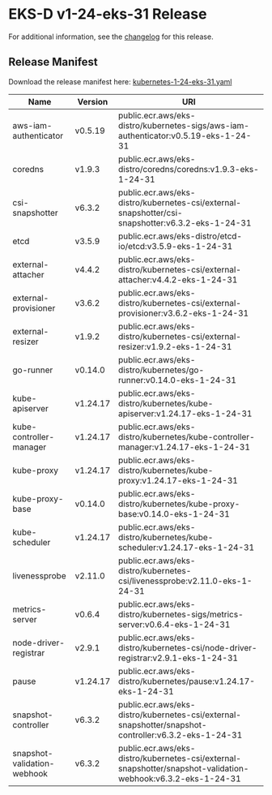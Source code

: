 # EKS-D v1-24-eks-31 Release

For additional information, see the [changelog](CHANGELOG-v1-24-eks-31.md) for this release.

## Release Manifest

Download the release manifest here: [kubernetes-1-24-eks-31.yaml](https://distro.eks.amazonaws.com/kubernetes-1-24/kubernetes-1-24-eks-31.yaml)

| Name | Version | URI |
|------|---------|-----|
| aws-iam-authenticator | v0.5.19 | public.ecr.aws/eks-distro/kubernetes-sigs/aws-iam-authenticator:v0.5.19-eks-1-24-31 |
| coredns | v1.9.3 | public.ecr.aws/eks-distro/coredns/coredns:v1.9.3-eks-1-24-31 |
| csi-snapshotter | v6.3.2 | public.ecr.aws/eks-distro/kubernetes-csi/external-snapshotter/csi-snapshotter:v6.3.2-eks-1-24-31 |
| etcd | v3.5.9 | public.ecr.aws/eks-distro/etcd-io/etcd:v3.5.9-eks-1-24-31 |
| external-attacher | v4.4.2 | public.ecr.aws/eks-distro/kubernetes-csi/external-attacher:v4.4.2-eks-1-24-31 |
| external-provisioner | v3.6.2 | public.ecr.aws/eks-distro/kubernetes-csi/external-provisioner:v3.6.2-eks-1-24-31 |
| external-resizer | v1.9.2 | public.ecr.aws/eks-distro/kubernetes-csi/external-resizer:v1.9.2-eks-1-24-31 |
| go-runner | v0.14.0 | public.ecr.aws/eks-distro/kubernetes/go-runner:v0.14.0-eks-1-24-31 |
| kube-apiserver | v1.24.17 | public.ecr.aws/eks-distro/kubernetes/kube-apiserver:v1.24.17-eks-1-24-31 |
| kube-controller-manager | v1.24.17 | public.ecr.aws/eks-distro/kubernetes/kube-controller-manager:v1.24.17-eks-1-24-31 |
| kube-proxy | v1.24.17 | public.ecr.aws/eks-distro/kubernetes/kube-proxy:v1.24.17-eks-1-24-31 |
| kube-proxy-base | v0.14.0 | public.ecr.aws/eks-distro/kubernetes/kube-proxy-base:v0.14.0-eks-1-24-31 |
| kube-scheduler | v1.24.17 | public.ecr.aws/eks-distro/kubernetes/kube-scheduler:v1.24.17-eks-1-24-31 |
| livenessprobe | v2.11.0 | public.ecr.aws/eks-distro/kubernetes-csi/livenessprobe:v2.11.0-eks-1-24-31 |
| metrics-server | v0.6.4 | public.ecr.aws/eks-distro/kubernetes-sigs/metrics-server:v0.6.4-eks-1-24-31 |
| node-driver-registrar | v2.9.1 | public.ecr.aws/eks-distro/kubernetes-csi/node-driver-registrar:v2.9.1-eks-1-24-31 |
| pause | v1.24.17 | public.ecr.aws/eks-distro/kubernetes/pause:v1.24.17-eks-1-24-31 |
| snapshot-controller | v6.3.2 | public.ecr.aws/eks-distro/kubernetes-csi/external-snapshotter/snapshot-controller:v6.3.2-eks-1-24-31 |
| snapshot-validation-webhook | v6.3.2 | public.ecr.aws/eks-distro/kubernetes-csi/external-snapshotter/snapshot-validation-webhook:v6.3.2-eks-1-24-31 |
